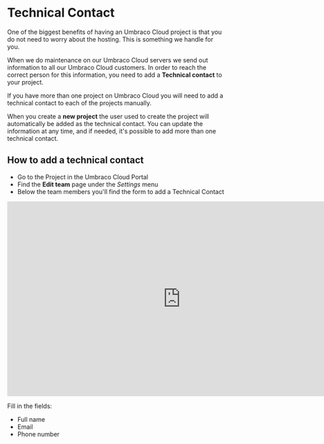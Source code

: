 # Technical Contact

One of the biggest benefits of having an Umbraco Cloud project is that you do not need to worry about the hosting. This is something we handle for you.

When we do maintenance on our Umbraco Cloud servers we send out information to all our Umbraco Cloud customers. In order to reach the correct person for this information, you need to add a **Technical contact** to your project.

If you have more than one project on Umbraco Cloud you will need to add a technical contact to each of the projects manually.

When you create a **new project** the user used to create the project will automatically be added as the technical contact. You can update the information at any time, and if needed, it's possible to add more than one technical contact. 

## How to add a technical contact

* Go to the Project in the Umbraco Cloud Portal
* Find the **Edit team** page under the _Settings_ menu
* Below the team members you'll find the form to add a Technical Contact

<iframe width="800" height="450" src="https://www.youtube.com/embed/4--pI7aNmrI" frameborder="0" allow="autoplay; encrypted-media" allowfullscreen></iframe>

Fill in the fields:

* Full name
* Email
* Phone number

